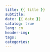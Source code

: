 ```yaml
---
title: {{ title }}
subtitle:
date: {{ date }}
catalog: true
lang: cn
header-img:
tags:
categories:
---
```

